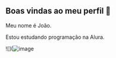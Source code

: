 ## Boas vindas ao meu perfil 💙

Meu nome é João.

Estou estudando programação na Alura.




![](![image](https://github.com/user-attachments/assets/9b75ba64-6752-408c-a9a9-8b4ab9ba0425)
